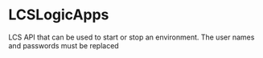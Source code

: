 # LCSLogicApps
LCS API that can be used to start or stop an environment.
The user names and passwords must be replaced 
